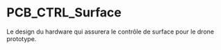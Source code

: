 # PCB_CTRL_Surface
Le design du hardware qui assurera le contrôle de surface pour le drone prototype.
